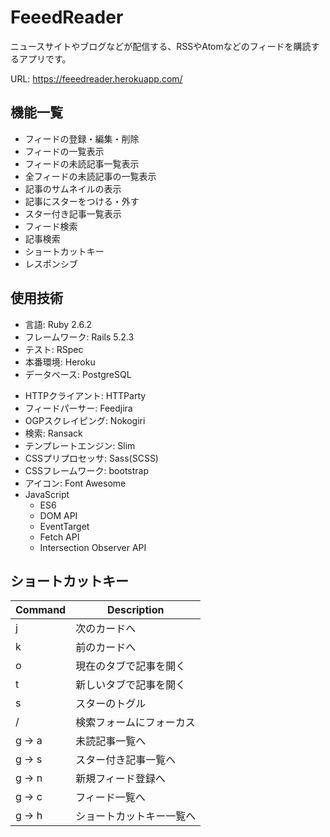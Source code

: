 # FeeedReader

ニュースサイトやブログなどが配信する、RSSやAtomなどのフィードを購読するアプリです。

URL: https://feeedreader.herokuapp.com/

<!-- テストユーザー:  -->
<!-- 実際のアプリの画像 -->
<!-- 使い方のGIF -->

## 機能一覧

* フィードの登録・編集・削除
* フィードの一覧表示
* フィードの未読記事一覧表示
* 全フィードの未読記事の一覧表示
* 記事のサムネイルの表示
* 記事にスターをつける・外す
* スター付き記事一覧表示
* フィード検索
* 記事検索
* ショートカットキー
* レスポンシブ
<!-- * ログイン
* 遅延ロード
* 記事フェッチ -->

## 使用技術

* 言語: Ruby 2.6.2
* フレームワーク: Rails 5.2.3
* テスト: RSpec
* 本番環境: Heroku
* データベース: PostgreSQL
<!-- * ユーザー管理: Devise -->
* HTTPクライアント: HTTParty
* フィードパーサー: Feedjira
* OGPスクレイピング: Nokogiri
* 検索: Ransack
* テンプレートエンジン: Slim
* CSSプリプロセッサ: Sass(SCSS)
* CSSフレームワーク: bootstrap
* アイコン: Font Awesome
* JavaScript
  * ES6
  * DOM API
  * EventTarget
  * Fetch API
  * Intersection Observer API

## ショートカットキー

| Command | Description              |
| ------- | ------------------------ |
| j       | 次のカードへ             |
| k       | 前のカードへ             |
| o       | 現在のタブで記事を開く   |
| t       | 新しいタブで記事を開く   |
| s       | スターのトグル           |
| /       | 検索フォームにフォーカス |
| g → a   | 未読記事一覧へ           |
| g → s   | スター付き記事一覧へ     |
| g → n   | 新規フィード登録へ       |
| g → c   | フィード一覧へ           |
| g → h   | ショートカットキー一覧へ |

<!-- ## 動作環境
chrome, firefox, ieとか(pc, スマホ) -->
